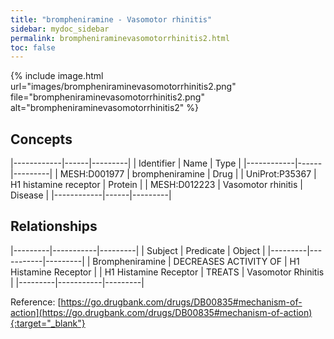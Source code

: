 ```yaml
---
title: "brompheniramine - Vasomotor rhinitis"
sidebar: mydoc_sidebar
permalink: brompheniraminevasomotorrhinitis2.html
toc: false 
---
```


{% include image.html url="images/brompheniraminevasomotorrhinitis2.png" file="brompheniraminevasomotorrhinitis2.png" alt="brompheniraminevasomotorrhinitis2" %}

## Concepts

|------------|------|---------|
| Identifier | Name | Type    |
|------------|------|---------|
| MESH:D001977 | brompheniramine | Drug |
| UniProt:P35367 | H1 histamine receptor | Protein |
| MESH:D012223 | Vasomotor rhinitis | Disease |
|------------|------|---------|

## Relationships

|---------|-----------|---------|
| Subject | Predicate | Object  |
|---------|-----------|---------|
| Brompheniramine | DECREASES ACTIVITY OF | H1 Histamine Receptor |
| H1 Histamine Receptor | TREATS | Vasomotor Rhinitis |
|---------|-----------|---------|

Reference: [https://go.drugbank.com/drugs/DB00835#mechanism-of-action](https://go.drugbank.com/drugs/DB00835#mechanism-of-action){:target="_blank"}